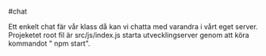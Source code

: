 #chat 

Ett enkelt chat fär vår klass då kan vi chatta med varandra i vårt eget server.
Projeketet root fil är src/js/index.js
starta utvecklingserver genom att köra kommandot " npm start".